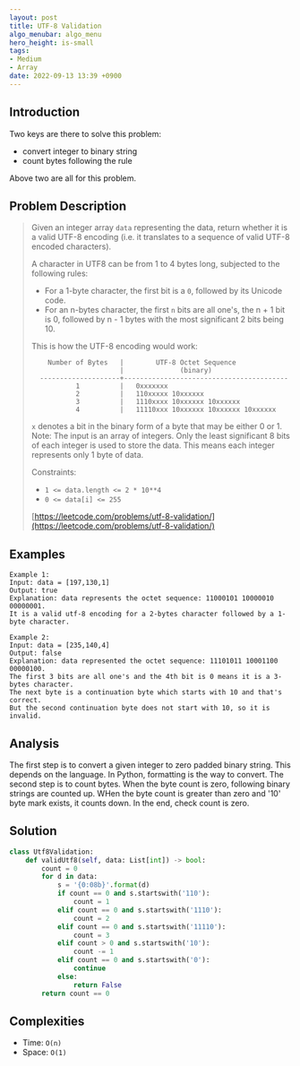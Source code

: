 ```yaml
---
layout: post
title: UTF-8 Validation
algo_menubar: algo_menu
hero_height: is-small
tags:
- Medium
- Array
date: 2022-09-13 13:39 +0900
---
```

## Introduction
Two keys are there to solve this problem:
- convert integer to binary string
- count bytes following the rule

Above two are all for this problem.

## Problem Description
> Given an integer array `data` representing the data,
> return whether it is a valid UTF-8 encoding (i.e. it translates to a sequence of valid UTF-8 encoded characters).
>
> A character in UTF8 can be from 1 to 4 bytes long, subjected to the following rules:
> - For a 1-byte character, the first bit is a `0`, followed by its Unicode code.
> - For an n-bytes character, the first `n` bits are all one's, the n + 1 bit is 0,
>   followed by n - 1 bytes with the most significant 2 bits being 10.
>
> This is how the UTF-8 encoding would work:
>
> ```
>     Number of Bytes   |        UTF-8 Octet Sequence
>                       |              (binary)
>   --------------------+-----------------------------------------
>            1          |   0xxxxxxx
>            2          |   110xxxxx 10xxxxxx
>            3          |   1110xxxx 10xxxxxx 10xxxxxx
>            4          |   11110xxx 10xxxxxx 10xxxxxx 10xxxxxx
> ```
> `x` denotes a bit in the binary form of a byte that may be either 0 or 1.
> Note: The input is an array of integers.
> Only the least significant 8 bits of each integer is used to store the data.
> This means each integer represents only 1 byte of data.
>
> Constraints:
> - `1 <= data.length <= 2 * 10**4`
> - `0 <= data[i] <= 255`
>
> [https://leetcode.com/problems/utf-8-validation/](https://leetcode.com/problems/utf-8-validation/)

## Examples
```
Example 1:
Input: data = [197,130,1]
Output: true
Explanation: data represents the octet sequence: 11000101 10000010 00000001.
It is a valid utf-8 encoding for a 2-bytes character followed by a 1-byte character.
```

```
Example 2:
Input: data = [235,140,4]
Output: false
Explanation: data represented the octet sequence: 11101011 10001100 00000100.
The first 3 bits are all one's and the 4th bit is 0 means it is a 3-bytes character.
The next byte is a continuation byte which starts with 10 and that's correct.
But the second continuation byte does not start with 10, so it is invalid.
```

## Analysis
The first step is to convert a given integer to zero padded binary string.
This depends on the language. In Python, formatting is the way to convert.
The second step is to count bytes.
When the byte count is zero, following binary strings are counted up.
WHen the byte count is greater than zero and '10' byte mark exists, it counts down.
In the end, check count is zero.

## Solution
```python
class Utf8Validation:
    def validUtf8(self, data: List[int]) -> bool:
        count = 0
        for d in data:
            s = '{0:08b}'.format(d)
            if count == 0 and s.startswith('110'):
                count = 1
            elif count == 0 and s.startswith('1110'):
                count = 2
            elif count == 0 and s.startswith('11110'):
                count = 3
            elif count > 0 and s.startswith('10'):
                count -= 1
            elif count == 0 and s.startswith('0'):
                continue
            else:
                return False
        return count == 0
```

## Complexities
- Time: `O(n)`
- Space: `O(1)`
